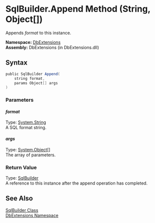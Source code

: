 SqlBuilder.Append Method (String, Object[])
===========================================
Appends *format* to this instance.

**Namespace:** [DbExtensions][1]  
**Assembly:** DbExtensions (in DbExtensions.dll)

Syntax
------

```csharp
public SqlBuilder Append(
	string format,
	params Object[] args
)
```

### Parameters

#### *format*
Type: [System.String][2]  
A SQL format string.

#### *args*
Type: [System.Object][3][]  
The array of parameters.

### Return Value
Type: [SqlBuilder][4]  
A reference to this instance after the append operation has completed.

See Also
--------
[SqlBuilder Class][4]  
[DbExtensions Namespace][1]  

[1]: ../README.md
[2]: http://msdn.microsoft.com/en-us/library/s1wwdcbf
[3]: http://msdn.microsoft.com/en-us/library/e5kfa45b
[4]: README.md